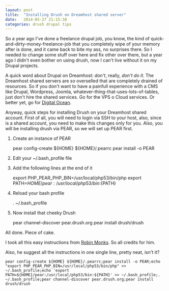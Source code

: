 ```yaml
---
layout: post
title:  "Installing Drush on Dreamhost shared server"
date:   2014-05-27 21:15:38
categories: drush drupal tips
---
```


So a year ago I've done a freelance drupal job, you know, the kind of quick-and-dirty-money-freelance-job that you completely wipe of your memory after is done, and it came back to bite my ass, no surprises there. So I needed to change some stuff over here and fix other over there, but a year ago I didn't even bother on using drush, now I can't live without it on my Drupal projects.


A  quick word about Drupal on Dreamhost: *don't*, really, _don't do it_. The Dreamhost shared servers are *so* overselled that are completely drained of resources. So if you don't want to have a painfull experience with a CMS like Drupal, Wordpress, Joomla, whatever-thing-that-uses-lots-of-tables, just don't hire the shared services. Go for the VPS o Cloud services. Or better yet, go for [Digital Ocean](http://digitalocean.com).


Anyway, quick steps for installing Drush on your Dreamhost shared account. First of all, you will need to login via SSH to your host, also, since is a shared account, you need to make this changes only for you. Also, you will be installing drush via PEAR, so we will set up PEAR first.

1. Create an instance of PEAR
    
    pear config-create ${HOME} ${HOME}/.pearrc
    pear install -o PEAR

2. Edit your ~/.bash_profile file
3. Add the following lines at the end of it

    export PHP_PEAR_PHP_BIN=/usr/local/php53/bin/php
    export PATH=${HOME}/pear:/usr/local/php53/bin:${PATH}

4. Reload your bash profile
  
    . ~/.bash_profile

5. Now install that cheeky Drush

    pear channel-discover pear.drush.org
    pear install drush/drush

All done. Piece of cake.

I took all this easy instructions from [Robin Monks](http://robinmonks.com/2012/02/installing-drush-on-a-shared-dreamhost-account/). So all credits for him. 

Also, he suggest all the instructions in one single line, pretty neat, isn't it?

    pear config-create ${HOME} ${HOME}/.pearrc;pear install -o PEAR;echo "export PHP_PEAR_PHP_BIN=/usr/local/php53/bin/php" >> ~/.bash_profile;echo 'export PATH=${HOME}/pear:/usr/local/php53/bin:${PATH}' >> ~/.bash_profile;. ~/.bash_profile;pear channel-discover pear.drush.org;pear install drush/drush
